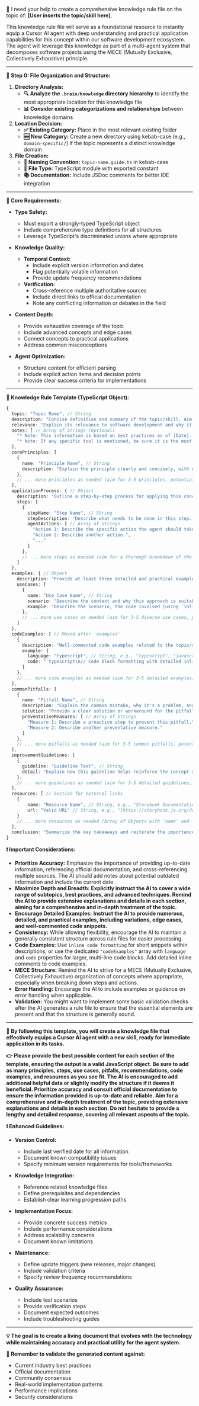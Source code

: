 🤖 I need your help to create a comprehensive knowledge rule file on the topic of: **[User inserts the topic/skill here]**.

This knowledge rule file will serve as a foundational resource to instantly equip a Cursor AI agent with deep understanding and practical application capabilities for this concept within our software development ecosystem. The agent will leverage this knowledge as part of a multi-agent system that decomposes software projects using the MECE (Mutually Exclusive, Collectively Exhaustive) principle.

---

**🧠 Step 0: File Organization and Structure:**

1.  **Directory Analysis:**
    *   **🔍 Analyze the `.brain/knowledge` directory hierarchy** to identify the most appropriate location for this knowledge file
    *   **📊 Consider existing categorizations and relationships** between knowledge domains
2.  **Location Decision:**
    *   **✅ Existing Category:** Place in the most relevant existing folder
    *   **🆕 New Category:** Create a new directory using kebab-case (e.g., `domain-specific/`) if the topic represents a distinct knowledge domain
3.  **File Creation:**
    *   **📝 Naming Convention:** `topic-name.guide.ts` in kebab-case
    *   **🔗 File Type:** TypeScript module with exported constant
    *   **📚 Documentation:** Include JSDoc comments for better IDE integration

---

**🎯 Core Requirements:**

*   **Type Safety:**
    *   Must export a strongly-typed TypeScript object
    *   Include comprehensive type definitions for all structures
    *   Leverage TypeScript's discriminated unions where appropriate

*   **Knowledge Quality:**
    *   **Temporal Context:** 
        *   Include explicit version information and dates
        *   Flag potentially volatile information
        *   Provide update frequency recommendations
    *   **Verification:**
        *   Cross-reference multiple authoritative sources
        *   Include direct links to official documentation
        *   Note any conflicting information or debates in the field

*   **Content Depth:**
    *   Provide exhaustive coverage of the topic
    *   Include advanced concepts and edge cases
    *   Connect concepts to practical applications
    *   Address common misconceptions

*   **Agent Optimization:**
    *   Structure content for efficient parsing
    *   Include explicit action items and decision points
    *   Provide clear success criteria for implementations

---

**🚀 Knowledge Rule Template (TypeScript Object):**

```typescript
{
  topic: "Topic Name", // String
  description: "Concise definition and summary of the topic/skill. Aim for a comprehensive overview, providing a thorough introduction to the topic.", // String
  relevance: "Explain its relevance to software development and why it's important for an agent to understand. Provide a detailed explanation, highlighting the benefits and potential impact.", // String
  notes: [ // Array of Strings (Optional)
    "* Note: This information is based on best practices as of [Date]. Please refer to official documentation for updates.",
    "* Note: If any specific tool is mentioned, be sure it is the most current method."
  ],
  corePrinciples: [
    {
      name: "Principle Name", // String
      description: "Explain the principle clearly and concisely, with detailed explanations and examples. Illustrate how the principle applies in different scenarios." // String
    },
    // ... more principles as needed (aim for 3-5 principles, potentially more if the topic demands it) (Array of Objects with 'name' and 'description')
  ],
  applicationProcess: { // Object
    description: "Outline a step-by-step process for applying this concept in practice. Break down each step into granular sub-steps with specific actions for the agent. Use the 'Agent Actions' label to highlight what the agent should do. Strive for a MECE (Mutually Exclusive, Collectively Exhaustive) breakdown of actions where possible. Provide detailed instructions and explanations for each step and sub-step, including potential challenges and decision points.", // String
    steps: [
      {
        stepName: "Step Name", // String
        stepDescription: "Describe what needs to be done in this step. Include detailed explanations, context, and potential challenges. Provide in-depth guidance on each sub-step.", // String
        agentActions: [ // Array of Strings
          "Action 1: Describe the specific action the agent should take (use imperative verbs). Provide very detailed instructions.",
          "Action 2: Describe another action.",
          "..."
        ]
      },
      // ... more steps as needed (aim for a thorough breakdown of the process, with as many steps as necessary to cover the topic comprehensively) (Array of Objects with 'stepName', 'stepDescription', and 'agentActions')
    ]
  },
  examples: { // Object
    description: "Provide at least three detailed and practical examples of this concept being used in a real-world software development scenario. Include variations, edge cases, and contextual explanations for each example. Clearly explain the purpose and usage of any special functions or tools (e.g., the 'play' function in Storybook testing). Each example should be comprehensive and stand on its own.", // String
    useCases: [
      {
        name: "Use Case Name", // String
        scenario: "Describe the context and why this approach is suitable. Provide a detailed explanation for the scenario.", // String
        example: "Describe the scenario, the code involved (using `inline code formatting` or `typescript\n  \"code\": \"...\"\n` for code blocks), and how the topic/skill was applied to achieve a specific outcome. Explain any special functions or tools used. Include detailed, well-commented code examples." // String
      },
      // ... more use cases as needed (aim for 3-5 diverse use cases, potentially more if the topic demands it) (Array of Objects with 'name', 'scenario', and 'example')
    ]
  },
  codeExamples: [ // Moved after 'examples'
    {
      description: "Well-commented code examples related to the topic/skill. Use this section to demonstrate specific techniques or configurations not fully covered in the 'examples' section. Provide comprehensive explanations for each code example, including alternative implementations and best practices.", // String
      example: {
        language: "typescript", // String, e.g., "typescript", "javascript", "python"
        code: "`typescript\n// Code block formatting with detailed inline comments\nfunction exampleFunction() {\n  console.log(\"Hello, world!\"); // Example comment\n}\n`" // String
      }
    },
    // ... more code examples as needed (aim for 3-5 detailed examples, potentially more if the topic demands it) (Array of Objects with 'description', 'language', and 'code')
  ],
  commonPitfalls: [
    {
      name: "Pitfall Name", // String
      description: "Explain the common mistake, why it's a problem, and how to avoid it. Provide a detailed explanation, including potential consequences and alternative approaches.", // String
      solution: "Provide a clear solution or workaround for the pitfall.", // String
      preventativeMeasures: [ // Array of Strings
        "Measure 1: Describe a proactive step to prevent this pitfall.",
        "Measure 2: Describe another preventative measure."
      ]
    },
    // ... more pitfalls as needed (aim for 3-5 common pitfalls, potentially more if the topic demands it) (Array of Objects with 'name', 'description', 'solution', and 'preventativeMeasures')
  ],
  improvementGuidelines: [
    {
      guideline: "Guideline Text", // String
      detail: "Explain how this guideline helps reinforce the concept and improve skills. Suggest quantifiable metrics where possible to track progress or effectiveness. Provide detailed explanations and examples." // String
    },
    // ... more guidelines as needed (aim for 3-5 detailed guidelines, potentially more if the topic demands it) (Array of Objects with 'guideline' and 'detail')
  ],
  resources: [ // Section for external links
    {
        name: "Resource Name", // String, e.g., "Storybook Documentation"
        url: "Valid URL" // String, e.g., "[https://storybook.js.org/docs/](https://storybook.js.org/docs/)"
    }
    // ... more resources as needed (Array of Objects with 'name' and 'url')
  ],
  conclusion: "Summarize the key takeaways and reiterate the importance of this topic/skill in software development. Highlight how mastering this will enhance the agent's capabilities. Provide a comprehensive summary, reinforcing the main points and their implications." // String
}
```

**❗ Important Considerations:**

*   **Prioritize Accuracy:** Emphasize the importance of providing up-to-date information, referencing official documentation, and cross-referencing multiple sources. The AI should add notes about potential outdated information and include the current date.
*   **Maximize Depth and Breadth:**  **Explicitly instruct the AI to cover a wide range of subtopics, best practices, and advanced techniques. Remind the AI to provide extensive explanations and details in each section, aiming for a comprehensive and in-depth treatment of the topic.**
*   **Encourage Detailed Examples:** **Instruct the AI to provide numerous, detailed, and practical examples, including variations, edge cases, and well-commented code snippets.**
*   **Consistency:** While allowing flexibility, encourage the AI to maintain a generally consistent structure across rule files for easier processing.
*   **Code Examples:** Use `inline code formatting` for short snippets within descriptions, or use the dedicated `"codeExamples"` array with `language` and `code` properties for larger, multi-line code blocks. Add detailed inline comments to code examples.
*   **MECE Structure:** Remind the AI to strive for a MECE (Mutually Exclusive, Collectively Exhaustive) organization of concepts where appropriate, especially when breaking down steps and actions.
*   **Error Handling:** Encourage the AI to include examples or guidance on error handling when applicable.
*   **Validation:** You might want to implement some basic validation checks after the AI generates a rule file to ensure that the essential elements are present and that the structure is generally sound.

---

**💯 By following this template, you will create a knowledge file that effectively equips a Cursor AI agent with a new skill, ready for immediate application in its tasks.**

**👉 Please provide the best possible content for each section of the template, ensuring the output is a valid JavaScript object. Be sure to add as many principles, steps, use cases, pitfalls, recommendations, code examples, and resources as you see fit. The AI is encouraged to add additional helpful data or slightly modify the structure if it deems it beneficial. Prioritize accuracy and consult official documentation to ensure the information provided is up-to-date and reliable. Aim for a comprehensive and in-depth treatment of the topic, providing extensive explanations and details in each section. Do not hesitate to provide a lengthy and detailed response, covering all relevant aspects of the topic.**

**❗ Enhanced Guidelines:**

*   **Version Control:**
    *   Include last verified date for all information
    *   Document known compatibility issues
    *   Specify minimum version requirements for tools/frameworks

*   **Knowledge Integration:**
    *   Reference related knowledge files
    *   Define prerequisites and dependencies
    *   Establish clear learning progression paths

*   **Implementation Focus:**
    *   Provide concrete success metrics
    *   Include performance considerations
    *   Address scalability concerns
    *   Document known limitations

*   **Maintenance:**
    *   Define update triggers (new releases, major changes)
    *   Include validation criteria
    *   Specify review frequency recommendations

*   **Quality Assurance:**
    *   Include test scenarios
    *   Provide verification steps
    *   Document expected outcomes
    *   Include troubleshooting guides

---

**💡 The goal is to create a living document that evolves with the technology while maintaining accuracy and practical utility for the agent system.**

**🔄 Remember to validate the generated content against:**
- Current industry best practices
- Official documentation
- Community consensus
- Real-world implementation patterns
- Performance implications
- Security considerations